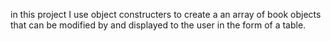 in this project I use object constructers to create a an array of book objects that can be modified by and displayed to the user in the form of a table.